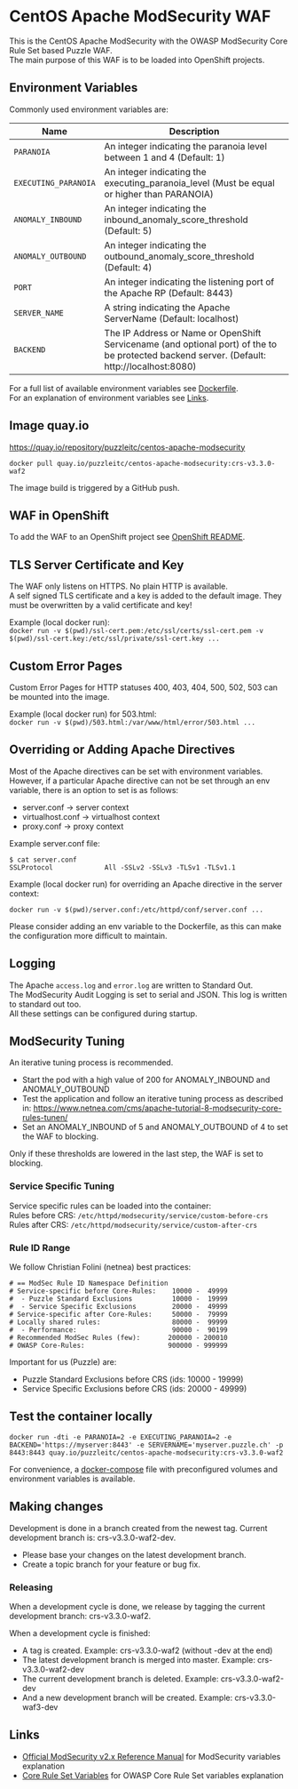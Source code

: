 # CentOS Apache ModSecurity WAF

This is the CentOS Apache ModSecurity with the OWASP ModSecurity Core Rule Set based Puzzle WAF.  
The main purpose of this WAF is to be loaded into OpenShift projects.

## Environment Variables

Commonly used environment variables are:  

| Name     | Description|
| -------- | ------------------------------------------------------------------- |
| `PARANOIA` | An integer indicating the paranoia level between 1 and 4 (Default: 1)               |
| `EXECUTING_PARANOIA` | An integer indicating the executing_paranoia_level (Must be equal or higher than PARANOIA) |
| `ANOMALY_INBOUND` | An integer indicating the inbound_anomaly_score_threshold (Default: 5) |
| `ANOMALY_OUTBOUND` | An integer indicating the outbound_anomaly_score_threshold (Default: 4) |
| `PORT` | An integer indicating the listening port of the Apache RP (Default: 8443)               |
| `SERVER_NAME` | A string indicating the Apache ServerName (Default: localhost) |
| `BACKEND` | The IP Address or Name or OpenShift Servicename (and optional port) of the to be protected backend server. (Default: http://localhost:8080) |

For a full list of available environment variables see [Dockerfile](Dockerfile).  
For an explanation of environment variables see [Links](#links).

## Image quay.io

https://quay.io/repository/puzzleitc/centos-apache-modsecurity

`docker pull quay.io/puzzleitc/centos-apache-modsecurity:crs-v3.3.0-waf2`

The image build is triggered by a GitHub push.

## WAF in OpenShift

To add the WAF to an OpenShift project see [OpenShift README](openshift/README.md).

## TLS Server Certificate and Key

The WAF only listens on HTTPS. No plain HTTP is available.  
A self signed TLS certificate and a key is added to the default image. They must be overwritten by a valid certificate and key!

Example (local docker run):  
`docker run -v $(pwd)/ssl-cert.pem:/etc/ssl/certs/ssl-cert.pem -v $(pwd)/ssl-cert.key:/etc/ssl/private/ssl-cert.key ...`

## Custom Error Pages

Custom Error Pages for HTTP statuses 400, 403, 404, 500, 502, 503 can be mounted into the image.

Example (local docker run) for 503.html:  
`docker run -v $(pwd)/503.html:/var/www/html/error/503.html ...`

## Overriding or Adding Apache Directives

Most of the Apache directives can be set with environment variables. However, if a particular Apache directive can not be set through an env variable, there is an option to set is as follows:
* server.conf -> server context
* virtualhost.conf -> virtualhost context
* proxy.conf -> proxy context

Example server.conf file:

```
$ cat server.conf
SSLProtocol             All -SSLv2 -SSLv3 -TLSv1 -TLSv1.1
```

Example (local docker run) for overriding an Apache directive in the server context:

`docker run -v $(pwd)/server.conf:/etc/httpd/conf/server.conf ...`

Please consider adding an env variable to the Dockerfile, as this can make the configuration more difficult to maintain.

## Logging

The Apache `access.log` and `error.log` are written to Standard Out.  
The ModSecurity Audit Logging is set to serial and JSON. This log is written to standard out too.  
All these settings can be configured during startup.

## ModSecurity Tuning

An iterative tuning process is recommended.
* Start the pod with a high value of 200 for ANOMALY_INBOUND and ANOMALY_OUTBOUND
* Test the application and follow an iterative tuning process as described in: https://www.netnea.com/cms/apache-tutorial-8-modsecurity-core-rules-tunen/
* Set an ANOMALY_INBOUND of 5 and ANOMALY_OUTBOUND of 4 to set the WAF to blocking.

Only if these thresholds are lowered in the last step, the WAF is set to blocking.

### Service Specific Tuning

Service specific rules can be loaded into the container:  
Rules before CRS: `/etc/httpd/modsecurity/service/custom-before-crs`  
Rules after CRS: `/etc/httpd/modsecurity/service/custom-after-crs`  

### Rule ID Range

We follow Christian Folini (netnea) best practices: 

```
# == ModSec Rule ID Namespace Definition
# Service-specific before Core-Rules:    10000 -  49999
#  - Puzzle Standard Exclusions          10000 -  19999
#  - Service Specific Exclusions         20000 -  49999
# Service-specific after Core-Rules:     50000 -  79999
# Locally shared rules:                  80000 -  99999
#  - Performance:                        90000 -  90199
# Recommended ModSec Rules (few):       200000 - 200010
# OWASP Core-Rules:                     900000 - 999999
```

Important for us (Puzzle) are:

* Puzzle Standard Exclusions before CRS (ids: 10000 - 19999)
* Service Specific Exclusions before CRS (ids: 20000 - 49999)

## Test the container locally

`docker run -dti -e PARANOIA=2 -e EXECUTING_PARANOIA=2 -e BACKEND='https://myserver:8443' -e SERVERNAME='myserver.puzzle.ch' -p 8443:8443 quay.io/puzzleitc/centos-apache-modsecurity:crs-v3.3.0-waf2`

For convenience, a [docker-compose](./docker-compose.yaml) file with preconfigured volumes and environment variables is available.

## Making changes

Development is done in a branch created from the newest tag. Current development branch is: crs-v3.3.0-waf2-dev.

* Please base your changes on the latest development branch. 
* Create a topic branch for your feature or bug fix.

### Releasing

When a development cycle is done, we release by tagging the current development branch: crs-v3.3.0-waf2.

When a development cycle is finished:
* A tag is created. Example: crs-v3.3.0-waf2 (without -dev at the end)
* The latest development branch is merged into master. Example: crs-v3.3.0-waf2-dev
* The current development branch is deleted. Example: crs-v3.3.0-waf2-dev
* And a new development branch will be created. Example: crs-v3.3.0-waf3-dev

## Links

* [Official ModSecurity v2.x Reference Manual](https://github.com/SpiderLabs/ModSecurity/wiki/Reference-Manual-(v2.x)) for ModSecurity variables explanation
* [Core Rule Set Variables](https://github.com/coreruleset/coreruleset/blob/v3.3.0/crs-setup.conf.example) for OWASP Core Rule Set variables explanation
